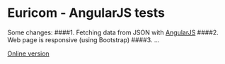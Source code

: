 # Euricom - AngularJS tests

Some changes:
####1. Fetching data from JSON with [AngularJS]( http://angularjs.org )
####2. Web page is responsive (using Bootstrap)
####3. ...


[Online version]( http://ksenia.be/euricom )